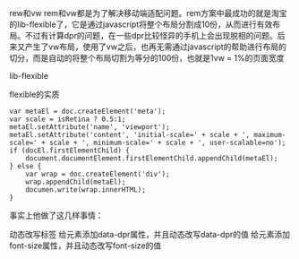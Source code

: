 
rew和vw
rem和vw都是为了解决移动端适配问题。rem方案中最成功的就是淘宝的lib-flexible了，它是通过javascript将整个布局分割成10份，从而进行有效布局。不过有计算dpr的问题，在一些dpr比较怪异的手机上会出现脱相的问题。后来又产生了vw布局，使用了vw之后，也再无需通过javascript的帮助进行布局的切分，而是自动的将整个布局切割为等分的100份，也就是1vw = 1%的页面宽度



lib-flexible

flexible的实质
```
var metaEl = doc.createElement('meta');
var scale = isRetina ? 0.5:1;
metaEl.setAttribute('name', 'viewport');
metaEl.setAttribute('content', 'initial-scale=' + scale + ', maximum-scale=' + scale + ', minimum-scale=' + scale + ', user-scalable=no');
if (docEl.firstElementChild) {
    document.documentElement.firstElementChild.appendChild(metaEl);
} else {
    var wrap = doc.createElement('div');
    wrap.appendChild(metaEl);
    documen.write(wrap.innerHTML);
}
```
事实上他做了这几样事情：

动态改写<meta>标签
给<html>元素添加data-dpr属性，并且动态改写data-dpr的值
给<html>元素添加font-size属性，并且动态改写font-size的值